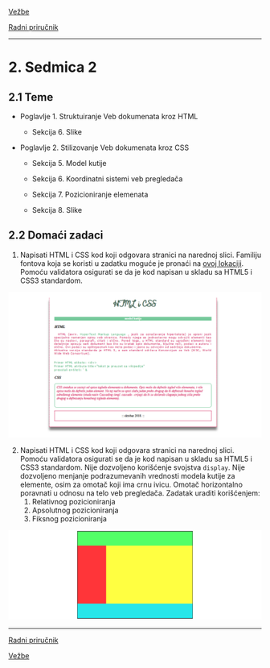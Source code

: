 [Vežbe](../../../README.md)

[Radni priručnik](../../README.md)

-----

# 2. Sedmica 2

## 2.1 Teme

- Poglavlje 1. Struktuiranje Veb dokumenata kroz HTML

   - Sekcija 6. Slike

- Poglavlje 2. Stilizovanje Veb dokumenata kroz CSS

   - Sekcija 5. Model kutije

   - Sekcija 6. Koordinatni sistemi veb pregledača

   - Sekcija 7. Pozicioniranje elemenata

   - Sekcija 8. Slike

## 2.2 Domaći zadaci

1. Napisati HTML i CSS kod koji odgovara stranici na narednoj slici. Familiju fontova koja se koristi u zadatku moguće je pronaći na [ovoj lokaciji](./Resursi/zadatak1_font.ttf). Pomoću validatora osigurati se da je kod napisan u skladu sa HTML5 i CSS3 standardom.
<img style="max-width: 100%;" src="./Slike/zadatak1.png" alt="">

2. Napisati HTML i CSS kod koji odgovara stranici na narednoj slici. Pomoću validatora osigurati se da je kod napisan u skladu sa HTML5 i CSS3 standardom. Nije dozvoljeno korišćenje svojstva `display`. Nije dozvoljeno menjanje podrazumevanih vrednosti modela kutije za elemente, osim za omotač koji ima crnu ivicu. Omotač horizontalno poravnati u odnosu na telo veb pregledača. Zadatak uraditi korišćenjem:
   1. Relativnog pozicioniranja
   2. Apsolutnog pozicioniranja
   3. Fiksnog pozicioniranja
<img style="max-width: 100%;" src="./Slike/zadatak2.png" alt="">


-----

[Radni priručnik](../../README.md)

[Vežbe](../../../README.md)

<!--
<table><tr><td>
<img src="./Slike/.png" alt="">
</td></tr></table>
-->
